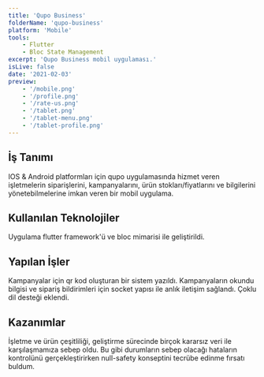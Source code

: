 ```yaml
---
title: 'Qupo Business'
folderName: 'qupo-business'
platform: 'Mobile'
tools: 
    - Flutter
    - Bloc State Management
excerpt: 'Qupo Business mobil uygulaması.'
isLive: false
date: '2021-02-03'
preview:
    - '/mobile.png'
    - '/profile.png'
    - '/rate-us.png'
    - '/tablet.png'
    - '/tablet-menu.png'
    - '/tablet-profile.png'
---
```


## İş Tanımı

IOS & Android platformları için qupo uygulamasında hizmet veren işletmelerin siparişlerini, kampanyalarını, ürün stokları/fiyatlarını ve bilgilerini yönetebilmelerine imkan veren bir mobil uygulama.

## Kullanılan Teknolojiler

Uygulama flutter framework'ü ve bloc mimarisi ile geliştirildi. 

## Yapılan İşler

Kampanyalar için qr kod oluşturan bir sistem yazıldı. Kampanyaların okundu bilgisi ve sipariş bildirimleri için socket yapısı ile anlık iletişim sağlandı. Çoklu dil desteği eklendi.

## Kazanımlar

İşletme ve ürün çeşitliliği, geliştirme sürecinde birçok kararsız veri ile karşılaşmamıza sebep oldu. Bu gibi durumların sebep olacağı hataların kontrolünü gerçekleştirirken null-safety konseptini tecrübe edinme fırsatı buldum.

